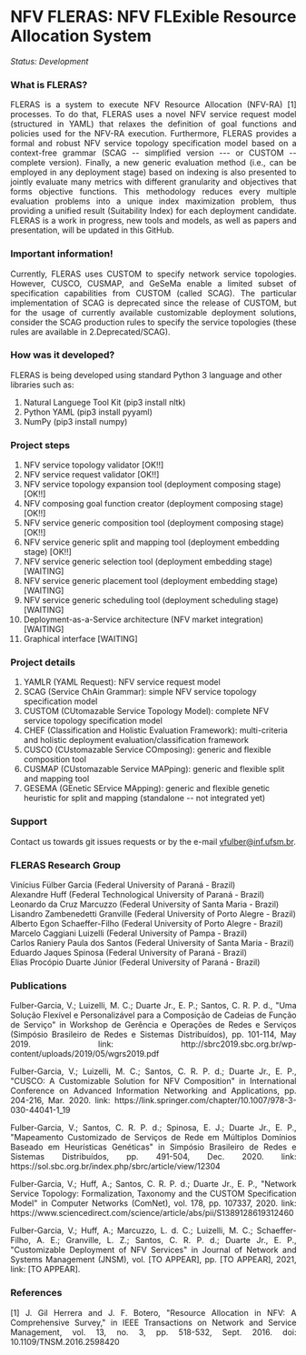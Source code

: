 NFV FLERAS: NFV FLExible Resource Allocation System
========================================================

*Status: Development*

### What is FLERAS?

<p align="justify">FLERAS is a system to execute NFV Resource Allocation (NFV-RA) [1] processes. To do that, FLERAS uses a novel NFV service request model (structured in YAML) that relaxes the definition of goal functions and policies used for the NFV-RA execution. Furthermore, FLERAS provides a formal and robust NFV service topology specification model based on a context-free grammar (SCAG -- simplified version --- or CUSTOM -- complete version). Finally, a new generic evaluation method (i.e., can be employed in any deployment stage) based on indexing is also presented to jointly evaluate many metrics with different granularity and objectives that forms objective functions. This methodology reduces every multiple evaluation problems into a unique index maximization problem, thus providing a unified result (Suitability Index) for each deployment candidate. FLERAS is a work in progress, new tools and models, as well as papers and presentation, will be updated in this GitHub.</p>

### Important information!

<p align="justify"> Currently, FLERAS uses CUSTOM to specify network service topologies. However, CUSCO, CUSMAP, and GeSeMa enable a limited subset of specification capabilities from CUSTOM (called SCAG). The particular implementation of SCAG is deprecated since the release of CUSTOM, but for the usage of currently available customizable deployment solutions, consider the SCAG production rules to specify the service topologies (these rules are available in 2.Deprecated/SCAG).</p>

### How was it developed?

FLERAS is being developed using standard Python 3 language and other libraries such as:<br/>
1. Natural Languege Tool Kit (pip3 install nltk)<br/>
2. Python YAML (pip3 install pyyaml)
3. NumPy (pip3 install numpy)

### Project steps

1. NFV service topology validator [OK!!]<br/>
2. NFV service request validator [OK!!]<br/>
3. NFV service topology expansion tool (deployment composing stage) [OK!!]<br/>
4. NFV composing goal function creator (deployment composing stage) [OK!!]<br/>
5. NFV service generic composition tool (deployment composing stage) [OK!!]<br/>
6. NFV service generic split and mapping tool (deployment embedding stage) [OK!!]<br/>
7. NFV service generic selection tool (deployment embedding stage) [WAITING]<br/>
8. NFV service generic placement tool (deployment embedding stage) [WAITING]<br/>
8. NFV service generic scheduling tool (deployment scheduling stage) [WAITING]<br/>
8. Deployment-as-a-Service architecture (NFV market integration) [WAITING]<br/>
9. Graphical interface [WAITING]

### Project details

1. YAMLR (YAML Request): NFV service request model
2. SCAG (Service ChAin Grammar): simple NFV service topology specification model
3. CUSTOM (CUtomazable Service Topology Model): complete NFV service topology specification model
4. CHEF (Classification and Holistic Evaluation Framework): multi-criteria and holistic deployment evaluation/classification framework
5. CUSCO (CUstomazable Service COmposing): generic and flexible composition tool
6. CUSMAP (CUstomazable Service MAPping): generic and flexible split and mapping tool
7. GESEMA (GEnetic SErvice MApping): generic and flexible genetic heuristic for split and mapping (standalone -- not integrated yet)

### Support

Contact us towards git issues requests or by the e-mail vfulber@inf.ufsm.br.

### FLERAS Research Group

Vinícius Fülber Garcia (Federal University of Paraná - Brazil)<br/>
Alexandre Huff (Federal Technological University of Paraná - Brazil)<br/>
Leonardo da Cruz Marcuzzo (Federal University of Santa Maria - Brazil)<br/>
Lisandro Zambenedetti Granville (Federal University of Porto Alegre - Brazil)<br/>
Alberto Egon Schaeffer-Filho (Federal University of Porto Alegre - Brazil)<br/>
Marcelo Caggiani Luizelli (Federal University of Pampa - Brazil)<br/>
Carlos Raniery Paula dos Santos (Federal University of Santa Maria - Brazil)<br/>
Eduardo Jaques Spinosa (Federal University of Paraná - Brazil)<br/>
Elias Procópio Duarte Júnior (Federal University of Paraná - Brazil)<br/>

### Publications

<p align="justify">Fulber-Garcia, V.; Luizelli, M. C.; Duarte Jr., E. P.; Santos, C. R. P. d., "Uma Solução Flexível e Personalizável para a Composição de Cadeias de Função de Serviço" in Workshop de Gerência e Operações de Redes e Serviços (Simpósio Brasileiro de Redes e Sistemas Distribuídos), pp. 101-114, May 2019. link: http://sbrc2019.sbc.org.br/wp-content/uploads/2019/05/wgrs2019.pdf</p>
<p align="justify">Fulber-Garcia, V.; Luizelli, M. C.; Santos, C. R. P. d.; Duarte Jr., E. P., "CUSCO: A Customizable Solution for NFV Composition" in International Conference on Advanced Information Networking and Applications, pp. 204-216, Mar. 2020. link: https://link.springer.com/chapter/10.1007/978-3-030-44041-1_19</p>
<p align="justify">Fulber-Garcia, V.; Santos, C. R. P. d.; Spinosa, E. J.; Duarte Jr., E. P., "Mapeamento Customizado de Serviços de Rede em Múltiplos Domínios Baseado em Heurísticas Genéticas" in Simpósio Brasileiro de Redes e Sistemas Distribuídos, pp. 491-504, Dec. 2020. link: https://sol.sbc.org.br/index.php/sbrc/article/view/12304</p>
<p align="justify">Fulber-Garcia, V.; Huff, A.; Santos, C. R. P. d.; Duarte Jr., E. P., "Network Service Topology: Formalization, Taxonomy and the CUSTOM Specification Model" in Computer Networks (ComNet), vol. 178, pp. 107337, 2020. link: https://www.sciencedirect.com/science/article/abs/pii/S1389128619312460</p>
<p align="justify">Fulber-Garcia, V.; Huff, A.; Marcuzzo, L. d. C.; Luizelli, M. C.; Schaeffer-Filho, A. E.; Granville, L. Z.; Santos, C. R. P. d.; Duarte Jr., E. P., "Customizable Deployment of NFV Services" in Journal of Network and Systems Management (JNSM), vol. [TO APPEAR], pp. [TO APPEAR], 2021, link: [TO APPEAR].</p>

### References

<p align="justify">[1] J. Gil Herrera and J. F. Botero, "Resource Allocation in NFV: A Comprehensive Survey," in IEEE Transactions on Network and Service Management, vol. 13, no. 3, pp. 518-532, Sept. 2016. doi: 10.1109/TNSM.2016.2598420</p>
